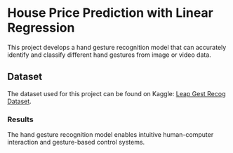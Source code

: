 # House Price Prediction with Linear Regression

This project develops a hand gesture recognition model that can accurately identify and classify different hand gestures from image or video data.

## Dataset

The dataset used for this project can be found on Kaggle: [Leap Gest Recog Dataset](https://www.kaggle.com/gti-upm/leapgestrecog).

### Results

The hand gesture recognition model enables intuitive human-computer interaction and gesture-based control systems.
